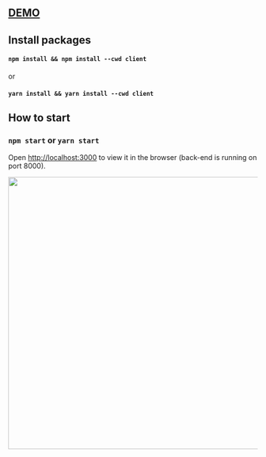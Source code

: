 ## <a href="http://draw.hiepnguyen.site/">DEMO</a>

## Install packages
#### `npm install && npm install --cwd client` 
or
####  `yarn install && yarn install --cwd client`

## How to start
### `npm start` or `yarn start`
Open [http://localhost:3000](http://localhost:3000) to view it in the browser (back-end is running on port 8000).

<p>
  <img width="550" src="https://i.ibb.co/KWwxQGQ/draw2.png"/>
</p>
